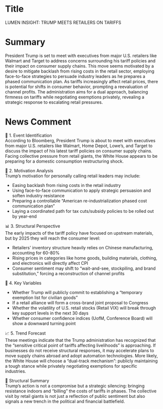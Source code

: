 # Title
LUMEN INSIGHT: TRUMP MEETS RETAILERS ON TARIFFS

# Summary
President Trump is set to meet with executives from major U.S. retailers like Walmart and Target to address concerns surrounding his tariff policies and their impact on consumer supply chains. This move seems motivated by a desire to mitigate backlash from rising costs in the retail sector, employing face-to-face strategies to persuade industry leaders as he prepares a phased communication plan. As tariffs increasingly affect retail prices, there is potential for shifts in consumer behavior, prompting a reevaluation of channel profits. The administration aims for a dual approach, balancing firmness on tariffs while negotiating exemptions privately, revealing a strategic response to escalating retail pressures.

# News Comment
🧾 1. Event Identification  
According to Bloomberg, President Trump is about to meet with executives from major U.S. retailers like Walmart, Home Depot, Lowe’s, and Target to discuss the impact of his latest tariff policies on consumer supply chains. Facing collective pressure from retail giants, the White House appears to be preparing for a domestic consumption restructuring shock.  

🔧 2. Motivation Analysis  
Trump’s motivation for personally calling retail leaders may include:  
- Easing backlash from rising costs in the retail industry  
- Using face-to-face communication to apply strategic persuasion and soften industry resistance  
- Preparing a controllable “American re-industrialization phased cost communication plan”  
- Laying a coordinated path for tax cuts/subsidy policies to be rolled out by year-end  

📊 3. Structural Perspective  
The early impacts of the tariff policy have focused on upstream materials, but by 2025 they will reach the consumer level:  
- Retailers' inventory structure heavily relies on Chinese manufacturing, accounting for 60-80%  
- Rising prices in categories like home goods, building materials, clothing, and electronics will directly affect CPI  
- Consumer sentiment may shift to “wait-and-see, stockpiling, and brand substitution,” forcing a reconstruction of channel profits  

🧨 4. Key Variables  
- Whether Trump will publicly commit to establishing a “temporary exemption list for civilian goods”  
- If a retail alliance will form a cross-brand joint proposal to Congress  
- Whether the volatility of U.S. retail stocks (Retail VIX) will break through key support levels in the next 30 days  
- Whether consumer confidence indices (UofM, Conference Board) will show a downward turning point  

📈 5. Trend Forecast  
These meetings indicate that the Trump administration has recognized that the “sensitive critical point of tariffs affecting livelihoods” is approaching. If businesses do not receive structural responses, it may accelerate plans to move supply chains abroad and adopt automation technologies. More likely, the White House will choose a “dual-track mechanism”: publicly maintaining a tough stance while privately negotiating exemptions for specific industries.  

📌 Structural Summary  
Trump’s action is not a compromise but a strategic silencing: bringing resistance indoors and “billing” the costs of tariffs in phases. The collective visit by retail giants is not just a reflection of public sentiment but also signals a new trench in the political and financial battlefield.
